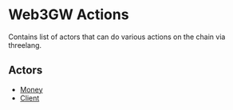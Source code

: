 # Web3GW Actions
Contains list of actors that can do various actions on the chain via threelang.

## Actors
- [Money](./money.md)
- [Client](./client.md)